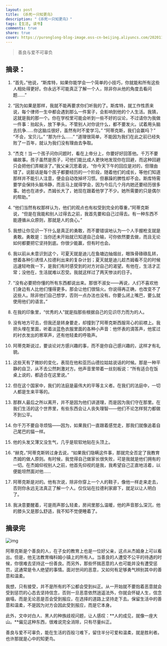 ```yaml
---
layout: post
title: 《杀死一只知更鸟》
description: "《杀死一只知更鸟》"
tags: [生活, 读书]
comments: true
share: true
cover: https://puronglong-blog-image.oss-cn-beijing.aliyuncs.com/20201126171611.png
---
```


> 善良与爱不可辜负

<!-- more -->

## 摘录：

1. “首先，”他说，“斯库特，如果你能学会一个简单的小技巧，你就能和所有这些人相处得更好。你永远不可能真正了解一个人，除非你从他的角度去看问题……”

2. “因为如果是那样，我就不能再要求你们听我的了。斯库特，就工作性质来说，每个律师一生中都会遇到那么一件案子，会影响到他的个人生活。我猜，这就是我的那一个。你在学校里可能会听到一些不好的议论，不过请你为我做一件事：抬起头，放下拳头。不管别人对你说什么，都不要发火。试着用头脑去抗争……你这脑瓜很好，虽然有时不爱学习。” “阿蒂克斯，我们会赢吗？” “不会，宝贝儿。” “那为什么……” “道理很简单，不能因为我们在此之前已经失败了一百年，就认为我们没有理由去争取。

3. “杰克！当一个孩子问你问题时，看在上帝分上，你要好好回答他。千万不要编故事。孩子虽然是孩子，可他们能比成人更快地发现你在回避，而这种回避只会把他们弄糊涂了。”我父亲沉思着说，“你今天下午的回应是对的，但理由错了。说脏话是每个孩子都要经历的一个阶段，随着他们的成长，等他们知道那样并不能引人注意，便会自动改掉坏习惯。但暴躁的脾性却不会。斯库特需要学会保持头脑冷静，而且马上就得学会，因为今后几个月内她还要经历很多事。她也在进步。杰姆长大了，她现在跟着他学了不少。她所需要的只是偶尔的帮助。”

4. “他们当然有权那样认为，他们的观点也有权受到完全的尊重，”阿蒂克斯说，“但是在我能和别人过得去之前，我首先要和自己过得去。有一种东西不能遵循从众原则，那就是人的良心。”

5. 我想让你见识一下什么是真正的勇敢，而不要错误地认为一个人手握枪支就是勇敢。勇敢是：当你还未开始就已知道自己会输，可你依然要去做，而且无论如何都要把它坚持到底。你很少能赢，但有时也会。

6. 我以前从未意识到这个，可夏天就是迪儿在鱼塘边抽烟丝，眼珠骨碌碌乱转，想着各种引诱怪人拉德利出来的复杂计划；夏天就是迪儿趁杰姆看不见的时候迅速轻吻我一下，是我们有时感受到的对方对自己的渴望。有他在，生活才正常；没他在，生活就难以忍受。我就这样过了两天惨淡的日子。

7. “没有必要把你懂的所有东西都说出来。那很不淑女——再说，人们不喜欢他们身边有人比他们懂得更多。那会让他们很恼火。你说得再正确，也改变不了这些人。除非他们自己想学，否则一点办法也没有。你要么闭上嘴巴，要么就使用他们的语言。” 

8. 在我的印象里，“优秀的人”就是指那些根据自己的见识尽力而为的人。

9. 没有地方可去，但我还是转身要走，却撞到了阿蒂克斯西服背心的前襟上。我把头埋在里面，听着淡蓝色衣服里面的各种小声音：他怀表的滴答声，他浆过的衬衣发出的窸窣声，还有他轻柔的呼吸声。

10. 阿蒂克斯说过，要谈论对方感兴趣的事，而不是你自己感兴趣的，这样才有礼貌。

11. 这些天有了微妙的变化，表现在他和亚历山德拉姑姑说话的时候。那是一种平静的自卫，从不去公然刺激对方。他声音里带着一丝刻板说：“所有适合在饭桌上说的，都适合在这里说。”

12. 但在这个国家中，我们的法庭是最伟大的平等主义者。在我们的法庭中，一切人都是生来平等的。

13. 那群人最后之所以离开，并不是因为他们讲道理，而是因为我们守在那里。在我们生活的这个世界里，有些东西会让人丧失理智——他们不论怎样努力都做不到公平。

14. 你千万不要自寻烦恼——因为，如果我们一直跟着感觉走，那我们就像追着自己尾巴的猫一样。

15. 他的头发又薄又没生气，几乎是软软地贴在头顶上。

16. “赫克，”阿蒂克斯转过身去说，“如果我们隐瞒这件事，那就完全否定了我教育杰姆的做人原则。有时候，我觉得自己做家长很失败，可是我就是他们拥有的一切。在杰姆仰视别人之前，他首先仰视的是我，我希望自己正直地活着，以便能坦然面对他……

17. 阿蒂克斯是对的。他有次说，除非你穿上一个人的鞋子，像他一样走来走去，否则你永远无法真正了解一个人。仅仅站在拉德利家廊下，就足以让人明白了。

18. 我决意要醒着，可是雨声那么轻柔，房间里那么温暖，他的声音那么深沉，他的膝头又是那么舒适，我不知不觉便睡着了。

## 摘录完

![img](https://puronglong-blog-image.oss-cn-beijing.aliyuncs.com/20201126174840.png)

阿蒂克斯是个善良的人，在子女的教育上也是一位好父亲，这点从杰姆身上可以看出。但是，他无法教育梅科姆小镇上的所有人。当善良的人遭受不公平的待遇的时候，你很难去坚持这一份善良。而另外，那些怀揣恶意的人也可能并没有遭受惩罚，这通常是令人绝望的事情。面对世间的恶意，又如何有足够勇气辨别其中的善意和温柔。

我想，只有接受，并不是所有的不公都会受到纠正。从一开始就不要抱着恶意就会受到惩罚的心态去坚持信念，否则一旦恶意依然逍遥法外，你就会怀疑人生，信念崩塌，而是无论恶是否会受到报应，在选择的道路上坚持走下去。保留生活中的善意和温柔，不是因为对方会因此受到报应，而是它本身。

此外，文中对白人、黑人的种族歧视问题，让人感叹：**人的成见，就像一座大山。**偏见这种东西，很难说完全消除，只有尽量纠正。

善良与爱不可辜负，能在生活的百般刁难下，留住半分可爱和温柔，就是胜利者。也许那就是心中的知更鸟。

